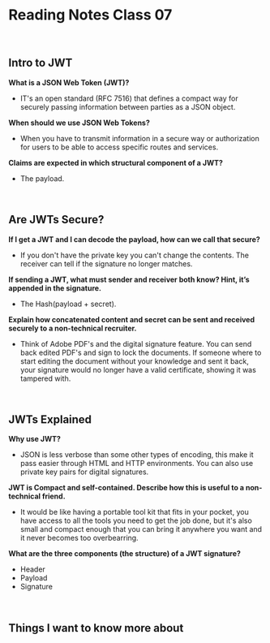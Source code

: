 # Reading Notes Class 07

<br>

## Intro to JWT

**What is a JSON Web Token (JWT)?**

- IT's an open standard (RFC 7516) that defines a compact way for securely passing information between parties as a JSON object.

**When should we use JSON Web Tokens?**

- When you have to transmit information in a secure way or authorization for users to be able to access specific routes and services.

**Claims are expected in which structural component of a JWT?**

- The payload.

<br>

## Are JWTs Secure?

**If I get a JWT and I can decode the payload, how can we call that secure?**

- If you don't have the private key you can't change the contents. The receiver can tell if the signature no longer matches.

**If sending a JWT, what must sender and receiver both know? Hint, it’s appended in the signature.**

- The Hash(payload + secret).

**Explain how concatenated content and secret can be sent and received securely to a non-technical recruiter.**

- Think of Adobe PDF's and the digital signature feature. You can send back edited PDF's and sign to lock the documents. If someone where to start editing the document without your knowledge and sent it back, your signature would no longer have a valid certificate, showing it was tampered with.

<br>

## JWTs Explained

**Why use JWT?**

- JSON is less verbose than some other types of encoding, this make it pass easier through HTML and HTTP environments. You can also use private key pairs for digital signatures.

**JWT is Compact and self-contained. Describe how this is useful to a non-technical friend.**

- It would be like having a portable tool kit that fits in your pocket, you have access to all the tools you need to get the job done, but it's also small and compact enough that you can bring it anywhere you want and it never becomes too overbearring.

**What are the three components (the structure) of a JWT signature?**

- Header
- Payload
- Signature

<br>

## Things I want to know more about
